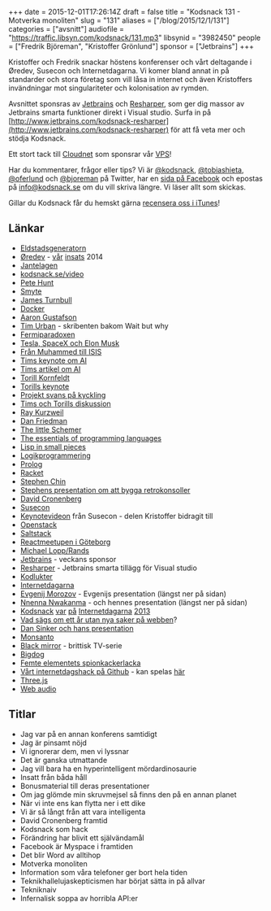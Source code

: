 +++
date = 2015-12-01T17:26:14Z
draft = false
title = "Kodsnack 131 - Motverka monoliten"
slug = "131"
aliases = ["/blog/2015/12/1/131"]
categories = ["avsnitt"]
audiofile = "https://traffic.libsyn.com/kodsnack/131.mp3"
libsynid = "3982450"
people = ["Fredrik Björeman", "Kristoffer Grönlund"]
sponsor = ["Jetbrains"]
+++

Kristoffer och Fredrik snackar höstens konferenser och vårt deltagande i Øredev, Susecon och Internetdagarna. Vi komer bland annat in på standarder och stora företag som vill låsa in internet och även Kristoffers invändningar mot singulariteter och kolonisation av rymden.

Avsnittet sponsras av [Jetbrains](http://www.jetbrains.com) och [Resharper](http://www.jetbrains.com/kodsnack-resharper), som ger dig massor av Jetbrains smarta funktioner direkt i Visual studio. Surfa in på [http://www.jetbrains.com/kodsnack-resharper](http://www.jetbrains.com/kodsnack-resharper) för att få veta mer och stödja Kodsnack.

Ett stort tack till [Cloudnet](http://www.cloudnet.se) som sponsrar vår [VPS](http://en.wikipedia.org/wiki/Virtual_private_server)!

Har du kommentarer, frågor eller tips? Vi är [@kodsnack](https://www.twitter.com/kodsnack), [@tobiashieta](https://www.twitter.com/tobiashieta), [@oferlund](https://www.twitter.com/oferlund) och [@bjoreman](https://www.twitter.com/bjoreman) på Twitter, har en [sida på Facebook](https://www.facebook.com/kodsnack) och epostas på [info@kodsnack.se](mailto:info@kodsnack.se) om du vill skriva längre. Vi läser allt som skickas.

Gillar du Kodsnack får du hemskt gärna [recensera oss i iTunes](http://itunes.apple.com/se/podcast/kodsnack/id561631498?l=en)!

## Länkar ##
* [Eldstadsgeneratorn](http://mynoise.net/NoiseMachines/fireNoiseGenerator.php)
* [Øredev](http://www.oredev.org) - [vår](https://kodsnack.se/video/) [insats](https://kodsnack.se/76/) 2014
* [Jantelagen](https://sv.wikipedia.org/wiki/Jantelagen)
* [kodsnack.se/video](https://kodsnack.se/video/)
* [Pete Hunt](https://twitter.com/floydophone)
* [Smyte](https://www.smyte.com/)
* [James Turnbull](http://www.jamesturnbull.net/)
* [Docker](https://en.wikipedia.org/wiki/Docker_%28software%29)
* [Aaron Gustafson](https://aaron-gustafson.com/)
* [Tim Urban](http://waitbutwhy.com/) - skribenten bakom Wait but why
* [Fermiparadoxen](http://waitbutwhy.com/2014/05/fermi-paradox.html)
* [Tesla, SpaceX och Elon Musk](http://waitbutwhy.com/2015/05/elon-musk-the-worlds-raddest-man.html)
* [Från Muhammed till ISIS](http://waitbutwhy.com/2014/09/muhammad-isis-iraqs-full-story.html)
* [Tims keynote om AI](https://vimeo.com/144847615)
* [Tims artikel om AI](http://waitbutwhy.com/2015/01/artificial-intelligence-revolution-1.html)
* [Torill Kornfeldt](https://twitter.com/vet_torill)
* [Torills keynote](https://vimeo.com/144804778)
* [Projekt svans på kyckling](http://www.livescience.com/50886-scientific-progress-dino-chicken.html)
* [Tims och Torills diskussion](https://www.youtube.com/watch?v=xDu4-o4uFRQ)
* [Ray Kurzweil](https://en.wikipedia.org/wiki/Ray_Kurzweil)
* [Dan Friedman](https://en.wikipedia.org/wiki/Daniel_P._Friedman)
* [The little Schemer](http://www.ccs.neu.edu/home/matthias/BTLS/)
* [The essentials of programming languages](https://en.wikipedia.org/wiki/Essentials_of_Programming_Languages)
* [Lisp in small pieces](https://en.wikipedia.org/wiki/Lisp_in_Small_Pieces)
* [Logikprogrammering](https://en.wikipedia.org/wiki/Logic_programming)
* [Prolog](https://en.wikipedia.org/wiki/Prolog)
* [Racket](http://racket-lang.org/)
* [Stephen Chin](http://steveonjava.com/)
* [Stephens presentation om att bygga retrokonsoller](https://vimeo.com/138954118)
* [David Cronenberg](https://en.wikipedia.org/wiki/David_Cronenberg)
* [Susecon](https://www.susecon.com/)
* [Keynotevideon](https://www.youtube.com/watch?v=ErzuXjv5RFk) från Susecon - delen Kristoffer bidragit till
* [Openstack](https://www.openstack.org/)
* [Saltstack](http://saltstack.com/)
* [Reactmeetupen i Göteborg](http://www.meetup.com/ReactJS-Goteborg/)
* [Michael Lopp/Rands](http://randsinrepose.com/)
* [Jetbrains](http://www.jetbrains.com) - veckans sponsor
* [Resharper](http://www.jetbrains.com/kodsnack-resharper) - Jetbrains smarta tillägg för Visual studio
* [Kodlukter](https://en.wikipedia.org/wiki/Code_smell)
* [Internetdagarna](https://internetdagarna.se/)
* [Evgenij Morozov](https://internetdagarna.se/nyheter/varldshistorien-borjade-inte-for-trettio-ar-sedan/) - Evgenijs presentation (längst ner på sidan)
* [Nnenna Nwakanma](https://internetdagarna.se/nyheter/uppkoppling_och_atkomst/) - och hennes presentation (längst ner på sidan)
* [Kodsnack](https://kodsnack.se/31/) [var](https://kodsnack.se/avsnitt/) [på](https://kodsnack.se/avsnitt/32) [Internetdagarna](https://kodsnack.se/avsnitt/) [2013](https://kodsnack.se/avsnitt/)
* [Vad sägs om ett år utan nya saker på webben](http://www.quirksmode.org/blog/archives/2015/07/stop_pushing_th.html)?
* [Dan Sinker och hans presentation](https://internetdagarna.se/nyheter/ar-den-oppna-webben-pa-vag-mot-sitt-slut/)
* [Monsanto](https://en.wikipedia.org/wiki/Monsanto)
* [Black mirror](https://en.wikipedia.org/wiki/Black_Mirror_%28TV_series%29) - brittisk TV-serie
* [Bigdog](https://www.youtube.com/user/BostonDynamics)
* [Femte elementets spionkackerlacka](https://www.youtube.com/watch?v=DrHMBletjXg)
* [Vårt internetdagshack på Github](https://github.com/kodsnack/ind15-lessthanthree) - kan spelas [här](http://bjoreman.com/ind15/)
* [Three.js](http://threejs.org/)
* [Web audio](https://developer.mozilla.org/en-US/docs/Web/API/Web_Audio_API)

## Titlar ##
* Jag var på en annan konferens samtidigt
* Jag är pinsamt nöjd
* Vi ignorerar dem, men vi lyssnar
* Det är ganska utmattande
* Jag vill bara ha en hyperintelligent mördardinosaurie
* Insatt från båda håll
* Bonusmaterial till deras presentationer
* Om jag glömde min skruvmejsel så finns den på en annan planet
* När vi inte ens kan flytta ner i ett dike
* Vi är så långt från att vara intelligenta
* David Cronenberg framtid
* Kodsnack som hack
* Förändring har blivit ett självändamål
* Facebook är Myspace i framtiden
* Det blir Word av alltihop
* Motverka monoliten
* Information som våra telefoner ger bort hela tiden
* Teknikhallelujaskepticismen har börjat sätta in på allvar
* Tekniknaiv
* Infernalisk soppa av horribla API:er